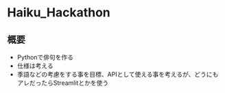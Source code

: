 # Haiku_Hackathon

## 概要
- Pythonで俳句を作る
- 仕様は考える
- 季語などの考慮をする事を目標、APIとして使える事を考えるが、どうにもアレだったらStreamlitとかを使う